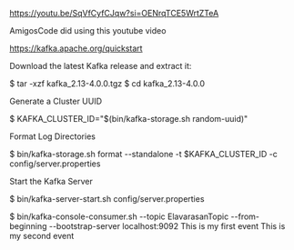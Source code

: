 https://youtu.be/SqVfCyfCJqw?si=OENrqTCE5WrtZTeA

AmigosCode did using this youtube video 

https://kafka.apache.org/quickstart

Download the latest Kafka release and extract it:

$ tar -xzf kafka_2.13-4.0.0.tgz
$ cd kafka_2.13-4.0.0

Generate a Cluster UUID

$ KAFKA_CLUSTER_ID="$(bin/kafka-storage.sh random-uuid)"

Format Log Directories

$ bin/kafka-storage.sh format --standalone -t $KAFKA_CLUSTER_ID -c config/server.properties

Start the Kafka Server

$ bin/kafka-server-start.sh config/server.properties

$ bin/kafka-console-consumer.sh --topic ElavarasanTopic --from-beginning --bootstrap-server localhost:9092
This is my first event
This is my second event
